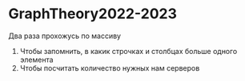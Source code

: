 # GraphTheory2022-2023

Два раза прохожусь по массиву

1. Чтобы запомнить, в какик строчках и столбцах больше одного элемента
2. Чтобы посчитать количество нужных нам серверов

